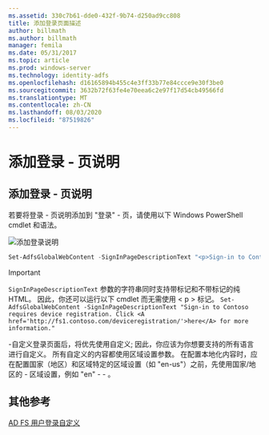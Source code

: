 ```yaml
---
ms.assetid: 330c7b61-dde0-432f-9b74-d250ad9cc808
title: 添加登录页面描述
author: billmath
ms.author: billmath
manager: femila
ms.date: 05/31/2017
ms.topic: article
ms.prod: windows-server
ms.technology: identity-adfs
ms.openlocfilehash: d16165894b455c4e3ff33b77e84ccce9e30f3be0
ms.sourcegitcommit: 3632b72f63fe4e70eea6c2e97f17d54cb49566fd
ms.translationtype: MT
ms.contentlocale: zh-CN
ms.lasthandoff: 08/03/2020
ms.locfileid: "87519826"
---
```

# <a name="add-sign-in-page-description"></a>添加登录 \- 页说明

## <a name="to-add-sign-in-page-description"></a>添加登录 \- 页说明
若要将登录 \- 页说明添加到 "登录" \- 页，请使用以下 Windows PowerShell cmdlet 和语法。

![添加登录说明](media/AD-FS-user-sign-in-customization/ADFS_Blue_Custom2.png)

```powershell
Set-AdfsGlobalWebContent -SignInPageDescriptionText "<p>Sign-in to Contoso requires device registration. Click <A href='http://fs1.contoso.com/deviceregistration/'>here</A> for more information.</p>"
```

> [!IMPORTANT]
> `SignInPageDescriptionText` 参数的字符串同时支持带标记和不带标记的纯 HTML。 因此，你还可以运行以下 cmdlet 而无需使用 &lt; p &gt; 标记。  `Set-AdfsGlobalWebContent -SignInPageDescriptionText "Sign-in to Contoso requires device registration. Click <A href='http://fs1.contoso.com/deviceregistration/'>here</A> for more information." `

\-自定义登录页面后，将优先使用自定义; 因此，你应该为你想要支持的所有语言进行自定义。 所有自定义的内容都使用区域设置参数。 在配置本地化内容时，应在配置国家（地区）和区域特定的区域设置（如 "en-us"）之前，先使用国家/地区的 \- 区域设置，例如 "en" \- \- 。

## <a name="additional-references"></a>其他参考

[AD FS 用户登录自定义](AD-FS-user-sign-in-customization.md)
